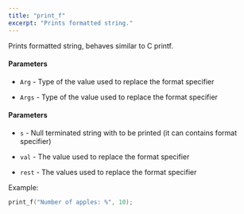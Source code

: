 ```yaml
---
title: "print_f"
excerpt: "Prints formatted string."
---
```

Prints formatted string, behaves similar to C printf.

#### Parameters
* `Arg` - Type of the value used to replace the format specifier 

* `Args` - Type of the value used to replace the format specifier 

#### Parameters
* `s` - Null terminated string with to be printed (it can contains format specifier) 

* `val` - The value used to replace the format specifier 

* `rest` - The values used to replace the format specifier

Example: 
```cpp
print_f("Number of apples: %", 10);
```